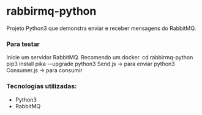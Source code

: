 # rabbirmq-python

Projeto Python3 que demonstra enviar e receber mensagens do RabbitMQ.

### Para testar
Inicie um servidor RabbitMQ. Recomendo um docker.
cd rabbirmq-python
pip3 install pika --upgrade
python3 Send.js -> para enviar
python3 Consumer.js -> para consumir


### Tecnologias utilizadas:
* Python3
* RabbitMQ


